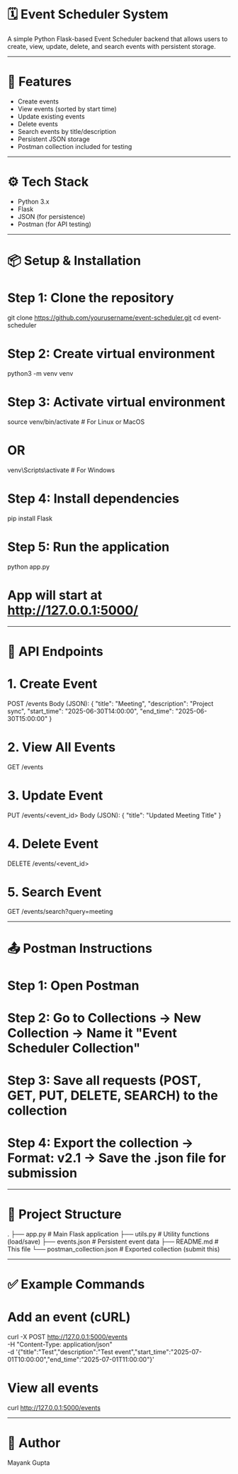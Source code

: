 # 🗓️ Event Scheduler System

A simple Python Flask-based Event Scheduler backend that allows users to create, view, update, delete, and search events with persistent storage.

---

# 🚀 Features

- Create events
- View events (sorted by start time)
- Update existing events
- Delete events
- Search events by title/description
- Persistent JSON storage
- Postman collection included for testing

---

# ⚙️ Tech Stack

- Python 3.x
- Flask
- JSON (for persistence)
- Postman (for API testing)

---

# 📦 Setup & Installation

# Step 1: Clone the repository
git clone https://github.com/yourusername/event-scheduler.git
cd event-scheduler

# Step 2: Create virtual environment
python3 -m venv venv

# Step 3: Activate virtual environment
source venv/bin/activate   # For Linux or MacOS
# OR
venv\Scripts\activate       # For Windows

# Step 4: Install dependencies
pip install Flask

# Step 5: Run the application
python app.py

# App will start at http://127.0.0.1:5000/

---

# 📮 API Endpoints

# 1. Create Event
POST /events
Body (JSON):
{
  "title": "Meeting",
  "description": "Project sync",
  "start_time": "2025-06-30T14:00:00",
  "end_time": "2025-06-30T15:00:00"
}

# 2. View All Events
GET /events

# 3. Update Event
PUT /events/<event_id>
Body (JSON):
{
  "title": "Updated Meeting Title"
}

# 4. Delete Event
DELETE /events/<event_id>

# 5. Search Event
GET /events/search?query=meeting

---

# 📤 Postman Instructions

# Step 1: Open Postman
# Step 2: Go to Collections → New Collection → Name it "Event Scheduler Collection"
# Step 3: Save all requests (POST, GET, PUT, DELETE, SEARCH) to the collection
# Step 4: Export the collection → Format: v2.1 → Save the .json file for submission

---

# 📁 Project Structure

.
├── app.py               # Main Flask application
├── utils.py             # Utility functions (load/save)
├── events.json          # Persistent event data
├── README.md            # This file
└── postman_collection.json  # Exported collection (submit this)

---

# ✅ Example Commands

# Add an event (cURL)
curl -X POST http://127.0.0.1:5000/events \
  -H "Content-Type: application/json" \
  -d '{"title":"Test","description":"Test event","start_time":"2025-07-01T10:00:00","end_time":"2025-07-01T11:00:00"}'

# View all events
curl http://127.0.0.1:5000/events

---

# 📧 Author

Mayank Gupta  
